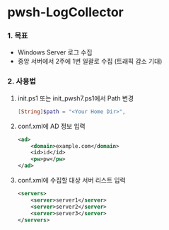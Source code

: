 # pwsh-LogCollector

### 1. 목표

- Windows Server 로그 수집
- 중앙 서버에서 2주에 1번 일괄로 수집 (트래픽 감소 기대)

### 2. 사용법

1. init.ps1 또는 init_pwsh7.ps1에서 Path 변경

    ```powershell
    [String]$path = "<Your Home Dir>",
    ```

2. conf.xml에 AD 정보 입력

    ```xml
    <ad>
        <domain>example.com</domain>
        <id>id</id>
        <pw>pw</pw>
    </ad>
    ```

3. conf.xml에 수집할 대상 서버 리스트 입력

    ```xml
    <servers>
        <server>server1</server>
        <server>server2</server>
        <server>server3</server>
    </servers>
    ```